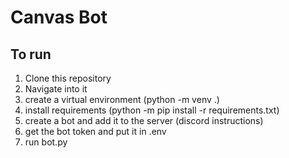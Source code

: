 # Canvas Bot

## To run

1. Clone this repository
2. Navigate into it
3. create a virtual environment (python -m venv .)
4. install requirements (python -m pip install -r requirements.txt)
5. create a bot and add it to the server (discord instructions)
6. get the bot token and put it in .env
7. run bot.py
